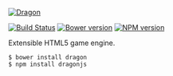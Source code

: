 [![Dragon](http://i.imgur.com/OwkQqd5.png)](https://cobbdb.github.io/dragon)

[![Build Status](https://travis-ci.org/cobbdb/dragon.svg?branch=master)](https://travis-ci.org/cobbdb/dragon) [![Bower version](https://badge.fury.io/bo/dragon.svg)](http://badge.fury.io/bo/dragon) [![NPM version](https://badge.fury.io/js/dragonjs.svg)](http://badge.fury.io/js/dragonjs)

Extensible HTML5 game engine.

    $ bower install dragon
    $ npm install dragonjs

